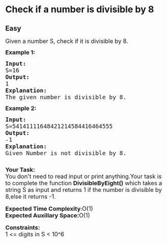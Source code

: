 # Check if a number is divisible by 8
## Easy
<div class="problems_problem_content__Xm_eO"><p><span style="font-size:18px">Given a number S, check if it is divisible by 8. </span></p>

<p><span style="font-size:18px"><strong>Example 1:</strong></span></p>

<pre><span style="font-size:18px"><strong>Input:</strong>
S=16
<strong>Output:</strong>
1
<strong>Explanation:</strong>
The given number is divisible by 8.</span></pre>

<p><span style="font-size:18px"><strong>Example 2:</strong></span></p>

<pre><span style="font-size:18px"><strong>Input:</strong>
S=54141111648421214584416464555
<strong>Output:</strong>
-1
<strong>Explanation:</strong>
Given Number is not divisible by 8.</span></pre>

<p><br>
<span style="font-size:18px"><strong>Your Task:</strong><br>
You don't need to read input or print anything.Your task is to complete the function <strong>DivisibleByEight()</strong> which takes a string S as input and returns 1 if the number is divisible by 8,else it returns -1.</span><br>
<br>
<strong><span style="font-size:18px">Expected Time Complexity</span>:</strong><span style="font-size:18px">O(1)</span><br>
<span style="font-size:18px"><strong>Expected Auxillary Space:</strong>O(1)</span><br>
<br>
<span style="font-size:18px"><strong>Constraints:</strong><br>
1 &lt;= digits in S&nbsp;&lt; 10^6</span></p>
</div>
